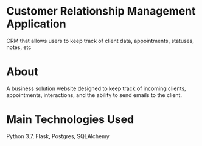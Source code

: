 # Customer Relationship Management Application
CRM that allows users to keep track of client data, appointments, statuses, notes, etc

# About
A business solution website designed to keep track of incoming clients, appointments, interactions, and the ability to send emails to the client.

# Main Technologies Used
Python 3.7, Flask, Postgres, SQLAlchemy
